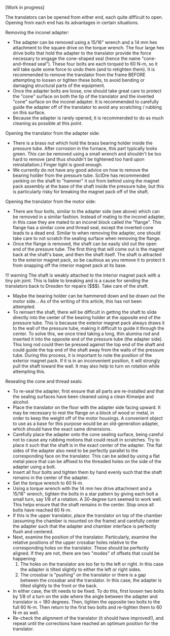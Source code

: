 [Work in progress]

The translators can be opened from either end, each quite difficult to open. Opening from each end has its advantages in certain situations.

Removing the inconel adapter:

- The adapter can be removed using a 15/16" wrench and a 14 mm hex attachment to the square drive on the torque wrench. The four large hex drive bolts that hold the adapter to the translator provide the force necessary to engage the cone-shaped seal (hence the name "cone-and-thread seal"). These four bolts are each torqued to 60 N-m, so it will take quite some force to undo them (and to retighten them). It is recommended to remove the translator from the frame BEFORE attempting to loosen or tighten these bolts, to avoid bending or damaging structural parts of the equipment.
- Once the adapter bolts are loose, one should take great care to protect the "cone" surface on both the tip of the translator and the inverted "cone" surface on the inconel adapter. It is recommended to carefully guide the adapter off of the translator to avoid any scratching / rubbing on this surface.
- Because the adapter is rarely opened, it is recommended to do as much cleaning as possible at this point.

Opening the translator from the adapter side:

- There is a brass nut which hold the brass bearing holder inside the pressure tube. After corrosion in the furnace, this part typically looks green. This can be removed using a small wrench and shouldn't be too hard to remove (and thus shouldn't be tightened too hard upon reinstallation.) Finger tight is good enough.
- We currently do not have any good advice on how to remove the bearing holder from the pressure tube. ScIDre has recommended yanking on the shaft to "hammer" it out from behind using the magnet pack assembly at the base of the shaft inside the pressure tube, but this is particularly risky for breaking the magnet pack off of the shaft. 

Opening the translator from the motor side:

- There are four bolts, similar to the adapter side (see above) which can be removed in a similar fashion. Instead of mating to the inconel adapter, in this case they are mated to an inconel block called the "flange". This flange has a similar cone and thread seal, except the inverted cone leads to a dead end. Similar to when removing the adapter, one should take care to not scratch the sealing surface when removing the flange.
- Once the flange is removed, the shaft can be easily slid out the open end of the pressure tube. The first thing that will come out is the magnet back at the shaft's base, and then the shaft itself. The shaft is attracted to the exterior magnet pack, so be cautious as you remove it to protect it from snapping off the interior magnet pack at its base.
    
!!! warning
    The shaft is weakly attached to the interior magnet pack with a tiny pin joint. This is liable to breaking and is a cause for sending the translators back to Dresden for repairs ($$$). Take care of the shaft.

- Maybe the bearing holder can be hammered down and be drawn out the motor side... As of the writing of this article, this has not been attempted.
- To reinsert the shaft, there will be difficult in getting the shaft to slide directly into the center of the bearing holder at the opposite end of the pressure tube. This is because the exterior magnet pack always draws it to the wall of the pressure tube, making it difficult to guide it through the center. To solve this, we once tried taking a long, thin alumina rod and inserted it into the opposite end of the pressure tube (the adapter side). This long rod could then be pressed against the top end of the shaft and could guide the top end of the shaft away from the walls of the pressure tube. During this process, it is important to note the position of the exterior magnet pack. If it is in an inconvenient position, it will strongly pull the shaft toward the wall. It may also help to turn on rotation while attempting this.

Resealing the cone and thread seals:

- To re-seal the adapter, first ensure that all parts are re-installed and that the sealing surfaces have been cleaned using a clean Kimwipe and alcohol.
- Place the translator on the floor with the adapter side facing upward. It may be necessary to rest the flange on a block of wood or metal, in order to keep the weight off of the motor housings. A convenient object to use as a base for this purpose would be an old-generation adapter, which should have the exact same dimensions.
- Carefully place the adapter onto the cone sealing surface, being careful not to cause any rubbing motions that could result in scratches. Try to place it such that the shaft is in the exact center of the adapter. The flat sides of the adapter also need to be perfectly parallel to the corresponding face on the translator. This can be aided by using a flat metal piece that can be affixed to the threaded holes on the side of the adapter using a bolt.
- Insert all four bolts and tighten them by hand evenly such that the shaft remains in the center of the adapter.
- Set the torque wrench to 60 N-m.
- Using a torque wrench with the 14 mm hex drive attachment and a 15/16" wrench, tighten the bolts in a star pattern by giving each bolt a small turn, say 1/8 of a rotation. A 30-degree turn seemed to work well. This helps ensure that the shaft remains in the center. Stop once all bolts have reached 60 N-m.
- If this is the upper translator, place the translator on top of the chamber (assuming the chamber is mounted on the frame) and carefully center the adapter such that the adapter and chamber interface is perfectly flush and centered.
- Next, examine the position of the translator. Particularly, examine the relative positions of the upper crossbar holes relative to the corresponding holes on the translator. These should be perfectly aligned. If they are not, there are two "modes" of offsets that could be happening:
  1. The holes on the translator are too far to the left or right. In this case the adapter is tilted slightly to either the left or right sides.
  2. The crossbar is "pushing" on the translator or there is a gap between the crossbar and the translator. In this case, the adapter is tilted slightly to the front or the back.
- In either case, the tilt needs to be fixed. To do this, first loosen two bolts by 1/8 of a turn on the side where the angle between the adapter and translator is < 180 degrees. Then, tighten the opposite two bolts to the full 60 N-m. Then return to the first two bolts and re-tighten them to 60 N-m as well.
- Re-check the alignment of the translator (it should have improved!), and repeat until the corrections have reached an optimum position for the translator.